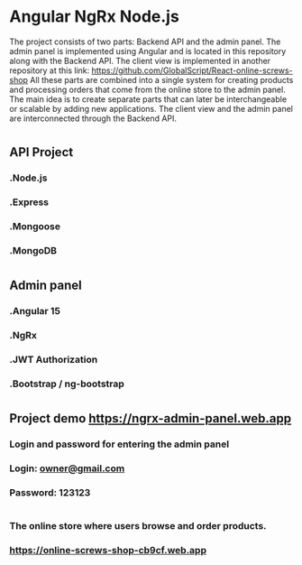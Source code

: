 # Angular NgRx Node.js
The project consists of two parts: Backend API and the admin panel.
The admin panel is implemented using Angular and is located in this repository along with the Backend API.
The client view is implemented in another repository at this link: https://github.com/GlobalScript/React-online-screws-shop
All these parts are combined into a single system for creating products and processing orders that come from the online store to the admin panel.
The main idea is to create separate parts that can later be interchangeable or scalable by adding new applications.
The client view and the admin panel are interconnected through the Backend API.
#
## API Project
### .Node.js
### .Express
### .Mongoose
### .MongoDB
#
## Admin panel
### .Angular 15
### .NgRx
### .JWT Authorization
### .Bootstrap / ng-bootstrap
#
## Project demo https://ngrx-admin-panel.web.app
### Login and password for entering the admin panel
### Login:      owner@gmail.com
### Password:   123123
#
### The online store where users browse and order products.
### https://online-screws-shop-cb9cf.web.app

